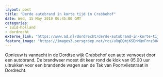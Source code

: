 ```yaml
---
layout: post
title: "Derde autobrand in korte tijd in Crabbehof"
date: Wed, 15 May 2019 06:45:00 GMT
categories: 
- zuid-holland 
- dordrecht 
externe_link: "https://www.ad.nl/dordrecht/derde-autobrand-in-korte-tijd-in-crabbehof~a359b07b/"
feature_image: "https://images3.persgroep.net/rcs/uRqEQmjKSEnMQxFrnz3UoUfFkbg/diocontent/148413037/_fitwidth/400/?appId=21791a8992982cd8da851550a453bd7f&quality=0.7"
---
```


Opnieuw is vannacht in de Dordtse wijk Crabbehof een auto verwoest door een autobrand. De brandweer moest dit keer rond de klok van 05.00 uur uitrukken voor een brandende wagen aan de Tak van Poortvlietstraat in Dordrecht.
